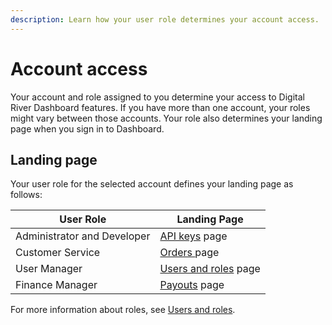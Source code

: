 ```yaml
---
description: Learn how your user role determines your account access.
---
```


# Account access

Your account and role assigned to you determine your access to Digital River Dashboard features. If you have more than one account, your roles might vary between those accounts. Your role also determines your landing page when you sign in to Dashboard.

## Landing page

Your user role for the selected account defines your landing page as follows:

| User Role                   | Landing Page                                                     |
| --------------------------- | ---------------------------------------------------------------- |
| Administrator and Developer | [API keys](https://dashboard.digitalriver.com/apikeys) page      |
| Customer Service            | [Orders ](../order-management/orders/)page                       |
| User Manager                | [Users and roles](https://dashboard.digitalriver.com/users) page |
| Finance Manager             | [Payouts](https://dashboard.digitalriver.com/payouts) page       |

For more information about roles, see [Users and roles](../settings/users-and-roles/).
